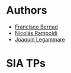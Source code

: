 # Authors
- [Francisco Bernad](https://github.com/FrBernad)
- [Nicolás Rampoldi](https://github.com/NicolasRampoldi)
- [Joaquín Legammare](https://github.com/JoacoLega)

# SIA TPs


